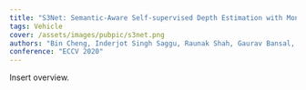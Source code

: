 ```yaml
---
title: "S3Net: Semantic-Aware Self-supervised Depth Estimation with Monocular Videos and Synthetic Data"
tags: Vehicle
cover: /assets/images/pubpic/s3net.png
authors: "Bin Cheng, Inderjot Singh Saggu, Raunak Shah, Gaurav Bansal, Dinesh Bharadia"
conference: "ECCV 2020"
---
```


Insert overview.
